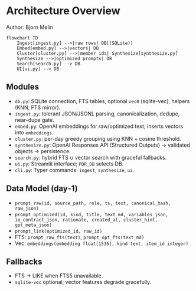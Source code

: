 # Architecture Overview

Author: Bjorn Melin

```mermaid
flowchart TD
    Ingest[ingest.py] -->|raw rows| DB[(SQLite)]
    Embed[embed.py] -->|vectors| DB
    Cluster[cluster.py] -->|member ids| Synthesize[synthesize.py]
    Synthesize -->|optimized prompts| DB
    Search[search.py] --> DB
    UI[ui.py] --> DB
```

## Modules

- `db.py`: SQLite connection, FTS tables, optional `vec0` (sqlite-vec), helpers (KNN, FTS mirror).
- `ingest.py`: tolerant JSON/JSONL parsing, canonicalization, dedupe, near-dupe gate.
- `embed.py`: OpenAI embeddings for raw/optimized text; inserts vectors into `embeddings`.
- `cluster.py`: per-day greedy grouping using KNN + cosine threshold.
- `synthesize.py`: OpenAI Responses API (Structured Outputs) → validated objects → persistence.
- `search.py`: hybrid FTS ∪ vector search with graceful fallbacks.
- `ui.py`: Streamlit interface; `PDR_DB` selects DB.
- `cli.py`: Typer commands: `ingest`, `synthesize`, `ui`.

## Data Model (day‑1)

- `prompt_raw(id, source_path, role, ts, text, canonical_hash, raw_json)`
- `prompt_optimized(id, kind, title, text_md, variables_json, io_contract_json, rationale, created_at, cluster_hint, gpt_meta_json)`
- `prompt_link(optimized_id, raw_id)`
- FTS: `prompt_raw_fts(text)`, `prompt_opt_fts(text_md)`
- Vec: `embeddings(embedding float[1536], kind text, item_id integer)`

## Fallbacks

- FTS → LIKE when FTS5 unavailable.
- `sqlite-vec` optional; vector features degrade gracefully.
